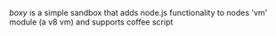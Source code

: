 _boxy_ is a simple sandbox that adds node.js functionality to nodes 'vm' module (a v8 vm) and supports coffee script

